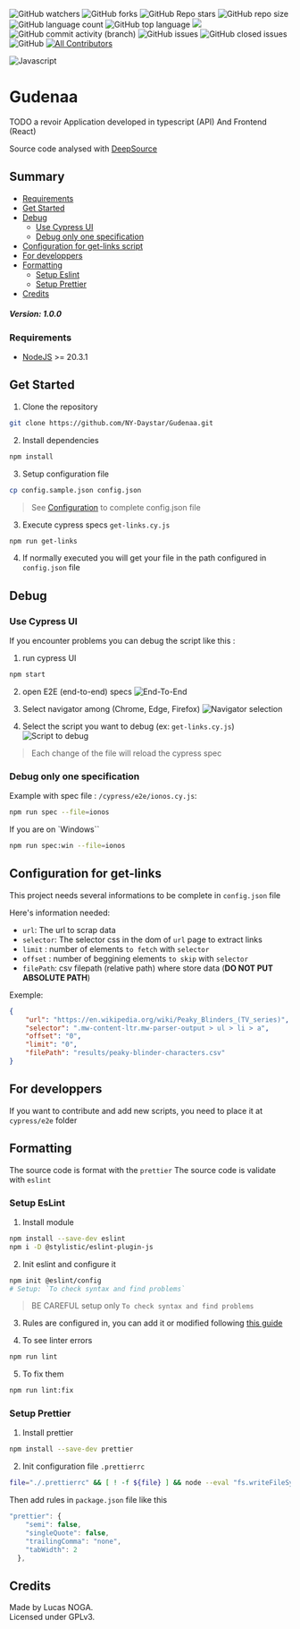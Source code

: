 ![GitHub watchers](https://img.shields.io/github/watchers/ny-daystar/gudenaa)
![GitHub forks](https://img.shields.io/github/forks/ny-daystar/gudenaa)
![GitHub Repo stars](https://img.shields.io/github/stars/ny-daystar/gudenaa)
![GitHub repo size](https://img.shields.io/github/repo-size/ny-daystar/gudenaa)
![GitHub language count](https://img.shields.io/github/languages/count/ny-daystar/gudenaa)
![GitHub top language](https://img.shields.io/github/languages/top/ny-daystar/gudenaa) <a href="https://codeclimate.com/github/ny-daystar/gudenaa/maintainability"><img src="https://api.codeclimate.com/v1/badges/715c6f3ffb08de5ca621/maintainability" /></a>  
![GitHub commit activity (branch)](https://img.shields.io/github/commit-activity/m/ny-daystar/gudenaa/main)
![GitHub issues](https://img.shields.io/github/issues/ny-daystar/gudenaa)
![GitHub closed issues](https://img.shields.io/github/issues-closed-raw/ny-daystar/gudenaa)
![GitHub](https://img.shields.io/github/license/ny-daystar/gudenaa)
[![All Contributors](https://img.shields.io/badge/all_contributors-1-blue.svg?style=circular)](#contributors)

![Javascript](https://img.shields.io/badge/logo-javascript-blue?logo=javascript&color=a5a5a5&logoColor=e5e5e5)

# Gudenaa

TODO a revoir
Application developed in typescript (API) And Frontend (React)

Source code analysed with [DeepSource](https://deepsource.com/)

## Summary

-   [Requirements](#requirements)
-   [Get Started](#get-started)
-   [Debug](#debug)
    -   [Use Cypress UI](#use-cypress-ui)
    -   [Debug only one specification](#debug-only-one-specification)
-   [Configuration for get-links script](#configuration-for-get-links)
-   [For developpers](#for-developpers)
-   [Formatting](#formatting)
    -   [Setup Eslint](#setup-eslint)
    -   [Setup Prettier](#setup-prettier)
-   [Credits](#credits)

##### Version: 1.0.0

### Requirements

-   [NodeJS](http://nodejs.org) >= 20.3.1

## Get Started

1. Clone the repository

```bash
git clone https://github.com/NY-Daystar/Gudenaa.git
```

2. Install dependencies

```bash
npm install
```

3. Setup configuration file

```bash
cp config.sample.json config.json
```

> See [Configuration](#configuration-for-get-links) to complete config.json file

3. Execute cypress specs `get-links.cy.js`

```bash
npm run get-links
```

4. If normally executed you will get your file in the path configured in `config.json` file

## Debug

### Use Cypress UI

If you encounter problems you can debug the script like this :

1. run cypress UI

```bash
npm start
```

2. open E2E (end-to-end) specs
   ![End-To-End](./screens/screen1.png)

3. Select navigator among (Chrome, Edge, Firefox)
   ![Navigator selection](./screens/screen2.png)
4. Select the script you want to debug (ex: `get-links.cy.js`)
   ![Script to debug](./screens/screen3.png)

> Each change of the file will reload the cypress spec

### Debug only one specification

Example with spec file : `/cypress/e2e/ionos.cy.js`:

```bash
npm run spec --file=ionos
```

If you are on `Windows``

```bash
npm run spec:win --file=ionos
```

## Configuration for get-links

This project needs several informations to be complete in `config.json` file

Here's information needed:

-   `url`: The url to scrap data
-   `selector`: The selector css in the dom of `url` page to extract links
-   `limit` : number of elements `to fetch` with `selector`
-   `offset` : number of beggining elements `to skip` with `selector`
-   `filePath`: csv filepath (relative path) where store data (**DO NOT PUT ABSOLUTE PATH**)

Exemple:

```json
{
	"url": "https://en.wikipedia.org/wiki/Peaky_Blinders_(TV_series)",
	"selector": ".mw-content-ltr.mw-parser-output > ul > li > a",
	"offset": "0",
	"limit": "0",
	"filePath": "results/peaky-blinder-characters.csv"
}
```

## For developpers

If you want to contribute and add new scripts, you need to place it at `cypress/e2e` folder

## Formatting

The source code is format with the `prettier`
The source code is validate with `eslint`

### Setup EsLint

1. Install module

```bash
npm install --save-dev eslint
npm i -D @stylistic/eslint-plugin-js
```

2. Init eslint and configure it

```bash
npm init @eslint/config
# Setup: `To check syntax and find problems`
```

> BE CAREFUL setup only `To check syntax and find problems`

3. Rules are configured in, you can add it or modified following [this guide](https://eslint.org/docs/latest/rules/)

4. To see linter errors

```bash
npm run lint
```

5. To fix them

```bash
npm run lint:fix
```

### Setup Prettier

1. Install prettier

```bash
npm install --save-dev prettier
```

2. Init configuration file `.prettierrc`

```bash
file="./.prettierrc" && [ ! -f ${file} ] && node --eval "fs.writeFileSync('${file}','{}\n')"
```

Then add rules in `package.json` file like this

```js
"prettier": {
    "semi": false,
    "singleQuote": false,
    "trailingComma": "none",
    "tabWidth": 2
  },
```

## Credits

Made by Lucas NOGA.  
Licensed under GPLv3.
